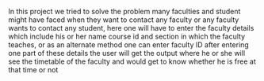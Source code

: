 In this project we tried to solve the problem many faculties and student might have faced when they want to contact any faculty or any faculty wants to contact any student,
here one will have to enter the faculty details which include his or her name course id and section in which the faculty teaches, or as an alternate method one can enter faculty ID
after entering one part of these details the user will get the output where he or she will see the timetable of the faculty and would get to know whether he is free at that time or not
